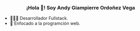 <p align="center" width="300">
   <h3 align="center">¡Hola 👋! Soy Andy Giampierre Ordoñez Vega</h3>
</p>

<ul>
   <li>👨🏻‍💻 Desarrollador Fullstack.</li>
   <li>🎯 Enfocado a la programción web.</li>
<ul>
